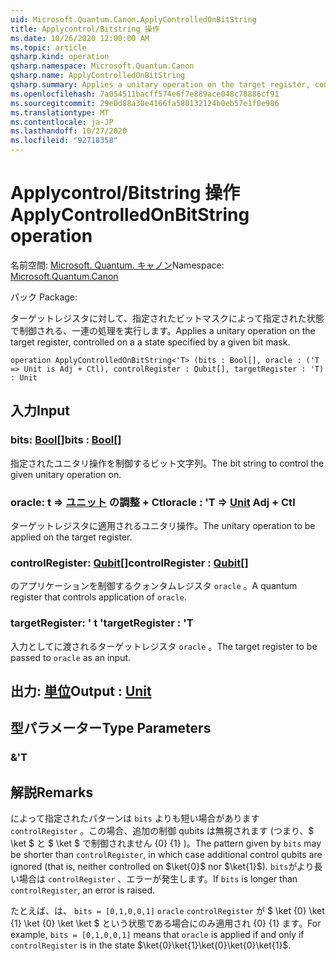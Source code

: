 ```yaml
---
uid: Microsoft.Quantum.Canon.ApplyControlledOnBitString
title: Applycontrol/Bitstring 操作
ms.date: 10/26/2020 12:00:00 AM
ms.topic: article
qsharp.kind: operation
qsharp.namespace: Microsoft.Quantum.Canon
qsharp.name: ApplyControlledOnBitString
qsharp.summary: Applies a unitary operation on the target register, controlled on a a state specified by a given bit mask.
ms.openlocfilehash: 7a054511bacff574e6f7e889ace048c78886cf91
ms.sourcegitcommit: 29e0d88a30e4166fa580132124b0eb57e1f0e986
ms.translationtype: MT
ms.contentlocale: ja-JP
ms.lasthandoff: 10/27/2020
ms.locfileid: "92718358"
---
```

# <a name="applycontrolledonbitstring-operation"></a><span data-ttu-id="2d621-102">Applycontrol/Bitstring 操作</span><span class="sxs-lookup"><span data-stu-id="2d621-102">ApplyControlledOnBitString operation</span></span>

<span data-ttu-id="2d621-103">名前空間: [Microsoft. Quantum. キャノン](xref:Microsoft.Quantum.Canon)</span><span class="sxs-lookup"><span data-stu-id="2d621-103">Namespace: [Microsoft.Quantum.Canon](xref:Microsoft.Quantum.Canon)</span></span>

<span data-ttu-id="2d621-104">パック [](https://nuget.org/packages/)</span><span class="sxs-lookup"><span data-stu-id="2d621-104">Package: [](https://nuget.org/packages/)</span></span>


<span data-ttu-id="2d621-105">ターゲットレジスタに対して、指定されたビットマスクによって指定された状態で制御される、一連の処理を実行します。</span><span class="sxs-lookup"><span data-stu-id="2d621-105">Applies a unitary operation on the target register, controlled on a a state specified by a given bit mask.</span></span>

```qsharp
operation ApplyControlledOnBitString<'T> (bits : Bool[], oracle : ('T => Unit is Adj + Ctl), controlRegister : Qubit[], targetRegister : 'T) : Unit
```


## <a name="input"></a><span data-ttu-id="2d621-106">入力</span><span class="sxs-lookup"><span data-stu-id="2d621-106">Input</span></span>

### <a name="bits--bool"></a><span data-ttu-id="2d621-107">bits: [Bool](xref:microsoft.quantum.lang-ref.bool)[]</span><span class="sxs-lookup"><span data-stu-id="2d621-107">bits : [Bool](xref:microsoft.quantum.lang-ref.bool)[]</span></span>

<span data-ttu-id="2d621-108">指定されたユニタリ操作を制御するビット文字列。</span><span class="sxs-lookup"><span data-stu-id="2d621-108">The bit string to control the given unitary operation on.</span></span>


### <a name="oracle--t--unit-adj--ctl"></a><span data-ttu-id="2d621-109">oracle: t => [ユニット](xref:microsoft.quantum.lang-ref.unit) の調整 + Ctl</span><span class="sxs-lookup"><span data-stu-id="2d621-109">oracle : 'T => [Unit](xref:microsoft.quantum.lang-ref.unit) Adj + Ctl</span></span>

<span data-ttu-id="2d621-110">ターゲットレジスタに適用されるユニタリ操作。</span><span class="sxs-lookup"><span data-stu-id="2d621-110">The unitary operation to be applied on the target register.</span></span>


### <a name="controlregister--qubit"></a><span data-ttu-id="2d621-111">controlRegister: [Qubit](xref:microsoft.quantum.lang-ref.qubit)[]</span><span class="sxs-lookup"><span data-stu-id="2d621-111">controlRegister : [Qubit](xref:microsoft.quantum.lang-ref.qubit)[]</span></span>

<span data-ttu-id="2d621-112">のアプリケーションを制御するクォンタムレジスタ `oracle` 。</span><span class="sxs-lookup"><span data-stu-id="2d621-112">A quantum register that controls application of `oracle`.</span></span>


### <a name="targetregister--t"></a><span data-ttu-id="2d621-113">targetRegister: ' t '</span><span class="sxs-lookup"><span data-stu-id="2d621-113">targetRegister : 'T</span></span>

<span data-ttu-id="2d621-114">入力としてに渡されるターゲットレジスタ `oracle` 。</span><span class="sxs-lookup"><span data-stu-id="2d621-114">The target register to be passed to `oracle` as an input.</span></span>



## <a name="output--unit"></a><span data-ttu-id="2d621-115">出力: [単位](xref:microsoft.quantum.lang-ref.unit)</span><span class="sxs-lookup"><span data-stu-id="2d621-115">Output : [Unit](xref:microsoft.quantum.lang-ref.unit)</span></span>



## <a name="type-parameters"></a><span data-ttu-id="2d621-116">型パラメーター</span><span class="sxs-lookup"><span data-stu-id="2d621-116">Type Parameters</span></span>

### <a name="t"></a><span data-ttu-id="2d621-117">&</span><span class="sxs-lookup"><span data-stu-id="2d621-117">'T</span></span>



## <a name="remarks"></a><span data-ttu-id="2d621-118">解説</span><span class="sxs-lookup"><span data-stu-id="2d621-118">Remarks</span></span>

<span data-ttu-id="2d621-119">によって指定されたパターンは `bits` よりも短い場合があります `controlRegister` 。この場合、追加の制御 qubits は無視されます (つまり、$ \ket $ と $ \ket $ で制御されません {0} {1} )。</span><span class="sxs-lookup"><span data-stu-id="2d621-119">The pattern given by `bits` may be shorter than `controlRegister`, in which case additional control qubits are ignored (that is, neither controlled on $\ket{0}$ nor $\ket{1}$).</span></span>
<span data-ttu-id="2d621-120">`bits`がより長い場合は `controlRegister` 、エラーが発生します。</span><span class="sxs-lookup"><span data-stu-id="2d621-120">If `bits` is longer than `controlRegister`, an error is raised.</span></span>

<span data-ttu-id="2d621-121">たとえば、は、 `bits = [0,1,0,0,1]` `oracle` `controlRegister` が $ \ket {0} \ket {1} \ket {0} \ket \ket $ という状態である場合にのみ適用され {0} {1} ます。</span><span class="sxs-lookup"><span data-stu-id="2d621-121">For example, `bits = [0,1,0,0,1]` means that `oracle` is applied if and only if `controlRegister` is in the state $\ket{0}\ket{1}\ket{0}\ket{0}\ket{1}$.</span></span>